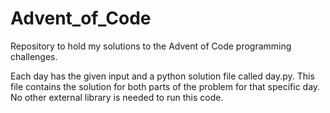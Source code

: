 # Advent_of_Code
Repository to hold my solutions to the Advent of Code programming challenges.

Each day has the given input and a python solution file called day<number>.py. This file contains the solution for both parts of the problem for that specific day.
No other external library is needed to run this code.
